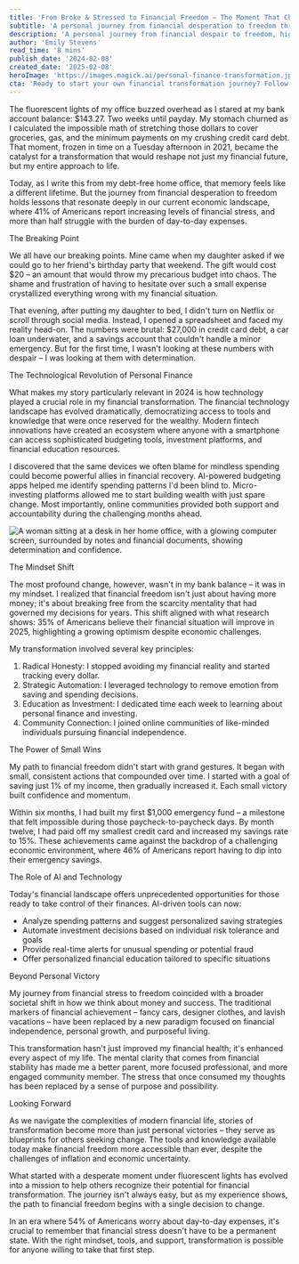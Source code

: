 ```yaml
---
title: 'From Broke & Stressed to Financial Freedom – The Moment That Changed My Life'
subtitle: 'A personal journey from financial desperation to freedom through technology and mindset shifts'
description: 'A personal journey from financial despair to freedom, highlighting how modern technology and mindset shifts can transform one's financial future. This story follows the author's path from a breaking point of $143.27 in their bank account to achieving financial stability through strategic use of fintech tools and community support.'
author: 'Emily Stevens'
read_time: '8 mins'
publish_date: '2024-02-08'
created_date: '2025-02-08'
heroImage: 'https://images.magick.ai/personal-finance-transformation.jpg'
cta: 'Ready to start your own financial transformation journey? Follow us on LinkedIn for daily insights, tips, and success stories that will inspire and guide you toward financial freedom.'
---
```


The fluorescent lights of my office buzzed overhead as I stared at my bank account balance: $143.27. Two weeks until payday. My stomach churned as I calculated the impossible math of stretching those dollars to cover groceries, gas, and the minimum payments on my crushing credit card debt. That moment, frozen in time on a Tuesday afternoon in 2021, became the catalyst for a transformation that would reshape not just my financial future, but my entire approach to life.

Today, as I write this from my debt-free home office, that memory feels like a different lifetime. But the journey from financial desperation to freedom holds lessons that resonate deeply in our current economic landscape, where 41% of Americans report increasing levels of financial stress, and more than half struggle with the burden of day-to-day expenses.

The Breaking Point

We all have our breaking points. Mine came when my daughter asked if we could go to her friend's birthday party that weekend. The gift would cost $20 – an amount that would throw my precarious budget into chaos. The shame and frustration of having to hesitate over such a small expense crystallized everything wrong with my financial situation.

That evening, after putting my daughter to bed, I didn't turn on Netflix or scroll through social media. Instead, I opened a spreadsheet and faced my reality head-on. The numbers were brutal: $27,000 in credit card debt, a car loan underwater, and a savings account that couldn't handle a minor emergency. But for the first time, I wasn't looking at these numbers with despair – I was looking at them with determination.

The Technological Revolution of Personal Finance

What makes my story particularly relevant in 2024 is how technology played a crucial role in my financial transformation. The financial technology landscape has evolved dramatically, democratizing access to tools and knowledge that were once reserved for the wealthy. Modern fintech innovations have created an ecosystem where anyone with a smartphone can access sophisticated budgeting tools, investment platforms, and financial education resources.

I discovered that the same devices we often blame for mindless spending could become powerful allies in financial recovery. AI-powered budgeting apps helped me identify spending patterns I'd been blind to. Micro-investing platforms allowed me to start building wealth with just spare change. Most importantly, online communities provided both support and accountability during the challenging months ahead.

![A woman sitting at a desk in her home office, with a glowing computer screen, surrounded by notes and financial documents, showing determination and confidence.](https://i.magick.ai/PIXE/1739043646073_magick_img.webp)

The Mindset Shift

The most profound change, however, wasn't in my bank balance – it was in my mindset. I realized that financial freedom isn't just about having more money; it's about breaking free from the scarcity mentality that had governed my decisions for years. This shift aligned with what research shows: 35% of Americans believe their financial situation will improve in 2025, highlighting a growing optimism despite economic challenges.

My transformation involved several key principles:

1. Radical Honesty: I stopped avoiding my financial reality and started tracking every dollar.
2. Strategic Automation: I leveraged technology to remove emotion from saving and spending decisions.
3. Education as Investment: I dedicated time each week to learning about personal finance and investing.
4. Community Connection: I joined online communities of like-minded individuals pursuing financial independence.

The Power of Small Wins

My path to financial freedom didn't start with grand gestures. It began with small, consistent actions that compounded over time. I started with a goal of saving just 1% of my income, then gradually increased it. Each small victory built confidence and momentum.

Within six months, I had built my first $1,000 emergency fund – a milestone that felt impossible during those paycheck-to-paycheck days. By month twelve, I had paid off my smallest credit card and increased my savings rate to 15%. These achievements came against the backdrop of a challenging economic environment, where 46% of Americans report having to dip into their emergency savings.

The Role of AI and Technology

Today's financial landscape offers unprecedented opportunities for those ready to take control of their finances. AI-driven tools can now:
- Analyze spending patterns and suggest personalized saving strategies
- Automate investment decisions based on individual risk tolerance and goals
- Provide real-time alerts for unusual spending or potential fraud
- Offer personalized financial education tailored to specific situations

Beyond Personal Victory

My journey from financial stress to freedom coincided with a broader societal shift in how we think about money and success. The traditional markers of financial achievement – fancy cars, designer clothes, and lavish vacations – have been replaced by a new paradigm focused on financial independence, personal growth, and purposeful living.

This transformation hasn't just improved my financial health; it's enhanced every aspect of my life. The mental clarity that comes from financial stability has made me a better parent, more focused professional, and more engaged community member. The stress that once consumed my thoughts has been replaced by a sense of purpose and possibility.

Looking Forward

As we navigate the complexities of modern financial life, stories of transformation become more than just personal victories – they serve as blueprints for others seeking change. The tools and knowledge available today make financial freedom more accessible than ever, despite the challenges of inflation and economic uncertainty.

What started with a desperate moment under fluorescent lights has evolved into a mission to help others recognize their potential for financial transformation. The journey isn't always easy, but as my experience shows, the path to financial freedom begins with a single decision to change.

In an era where 54% of Americans worry about day-to-day expenses, it's crucial to remember that financial stress doesn't have to be a permanent state. With the right mindset, tools, and support, transformation is possible for anyone willing to take that first step.